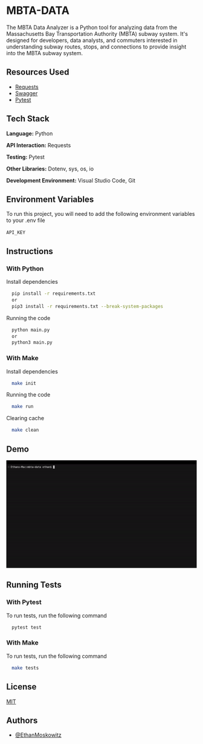 
# MBTA-DATA

The MBTA Data Analyzer is a Python tool for analyzing data from the Massachusetts Bay Transportation Authority (MBTA) subway system. It's designed for developers, data analysts, and commuters interested in understanding subway routes, stops, and connections to provide insight into the MBTA subway system.

## Resources Used

 - [Requests](https://requests.readthedocs.io/en/latest/user/quickstart/#make-a-request)
 - [Swagger](https://api-v3.mbta.com/docs/swagger/index.html#/)
 - [Pytest](https://docs.pytest.org/en/8.0.x/index.html)


## Tech Stack

**Language:** Python

**API Interaction:** Requests

**Testing:** Pytest

**Other Libraries:** Dotenv, sys, os, io

**Development Environment:** Visual Studio Code, Git

## Environment Variables

To run this project, you will need to add the following environment variables to your .env file

`API_KEY`


## Instructions

### With Python

Install dependencies

```bash
  pip install -r requirements.txt
  or
  pip3 install -r requirements.txt --break-system-packages
```

Running the code

```bash
  python main.py
  or
  python3 main.py
```

### With Make

Install dependencies

```bash
  make init
```

Running the code

```bash
  make run
```

Clearing cache

```bash
  make clean
```

## Demo

![](https://github.com/EthanMoskowitz/mbta-data/blob/main/demo.gif)


## Running Tests

### With Pytest

To run tests, run the following command

```bash
  pytest test
```

### With Make

To run tests, run the following command

```bash
  make tests
```


## License

[MIT](https://choosealicense.com/licenses/mit/)


## Authors

- [@EthanMoskowitz](https://www.github.com/EthanMoskowitz)

